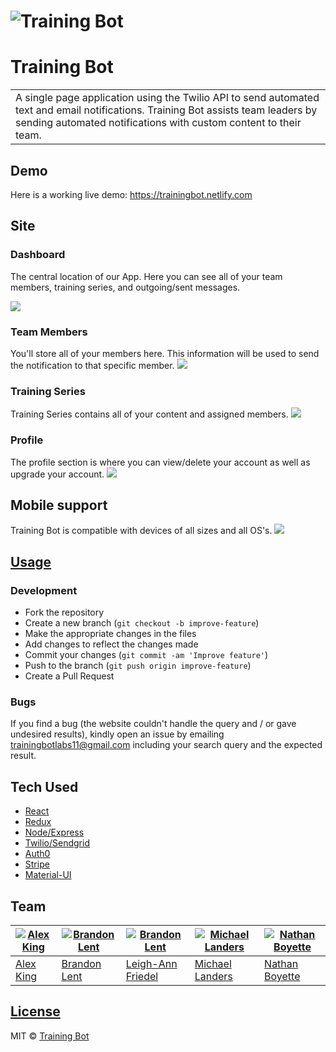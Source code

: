 # ![Training Bot](Assets/Screenshot1.png)
# Training Bot
<table>
<tr>
<td>
  A single page application using the Twilio API to send automated text and email notifications. Training Bot assists team leaders by sending automated notifications with custom content to their team. 
</td>
</tr>
</table>


## Demo
Here is a working live demo:  https://trainingbot.netlify.com


## Site

### Dashboard
The central location of our App. Here you can see all of your team members, training series, and outgoing/sent messages.

![](Assets/Screenshot2.png)

### Team Members
You'll store all of your members here. This information will be used to send the notification to that specific member.
![](Assets/screenshot4.png)
### Training Series
Training Series contains all of your content and assigned members.
![](Assets/Screenshot5.png)
### Profile
The profile section is where you can view/delete your account as well as upgrade your account.
![](Assets/Screenshot6.png)

## Mobile support
Training Bot is compatible with devices of all sizes and all OS's.
![](Assets/Screenshot3.png)


## [Usage](https://trainingbot.netlify.com) 

### Development

- Fork the repository
- Create a new branch (`git checkout -b improve-feature`)
- Make the appropriate changes in the files
- Add changes to reflect the changes made
- Commit your changes (`git commit -am 'Improve feature'`)
- Push to the branch (`git push origin improve-feature`)
- Create a Pull Request 

### Bugs

If you find a bug (the website couldn't handle the query and / or gave undesired results), kindly open an issue by emailing trainingbotlabs11@gmail.com including your search query and the expected result.


## Tech Used  

- [React](https://reactjs.org/)
- [Redux](https://redux.js.org/)
- [Node/Express](https://nodejs.org/en/)
- [Twilio/Sendgrid](https://www.twilio.com/)
- [Auth0](https://auth0.com/)
- [Stripe](https://stripe.com/)
- [Material-UI](https://material-ui.com/)



## Team

| [![Alex King](https://avatars2.githubusercontent.com/u/42871759?s=96&v=4)](https://github.com/Alex-AK) | [![Brandon Lent](https://avatars3.githubusercontent.com/u/16506796?s=96&v=4)](https://github.com/Blent1050) | [![Brandon Lent](https://avatars2.githubusercontent.com/u/30815547?s=96&v=4)](https://github.com/lafriedel) | [![Michael Landers](https://avatars3.githubusercontent.com/u/1500024?s=96&v=4)](https://github.com/mlanders) | [![Nathan Boyette](https://avatars0.githubusercontent.com/u/17447704?s=96&v=4)](https://github.com/nateboyette) |
| ------------------------------------------------------------------------------------------------------ | ----------------------------------------------------------------------------------------------------------- | ----------------------------------------------------------------------------------------------------------- | ------------------------------------------------------------------------------------------------------------ | --------------------------------------------------------------------------------------------------------------- |
| [Alex King](https://github.com/Alex-AK)                                                                | [Brandon Lent](https://github.com/Blent1050)                                                                | [Leigh-Ann Friedel](https://github.com/lafriedel)                                                           | [Michael Landers](https://github.com/mlanders)                                                               | [Nathan Boyette](https://github.com/nateboyette)                                                                |

## [License](LICENSE)

MIT © [Training Bot ](https://github.com/training-bot/labs11-trainingBot-FE)
